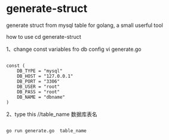 # generate-struct
generate struct from mysql table for golang, a small userful tool


how to use
cd generate-struct

1、change const variables fro db config
vi generate.go
<pre><code>
const (
	DB_TYPE = "mysql"
	DB_HOST = "127.0.0.1"
	DB_PORT = "3306"
	DB_USER = "root"
	DB_PASS = "root"
	DB_NAME = "dbname"
)
</code></pre>

2、type this
//table_name 数据库表名
<pre><code>
go run generate.go  table_name  
</code></pre>


